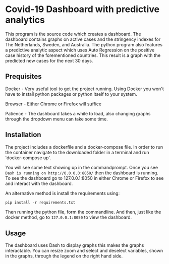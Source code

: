 # Covid-19 Dashboard with predictive analytics
This program is the source code which creates a dashboard. The dashboard contains graphs on active cases and the stringency indexes for The Netherlands, Sweden, and Australia. The python program also features a predictive analytic aspect which uses Auto Regression on the positive case history of the forementioned countries. This result is a graph with the predicted new cases for the next 30 days.

## Prequisites

Docker - Very useful tool to get the project running. Using Docker you won't have to install python packages or python itself to your system.

Browser - Either Chrome or Firefox will suffice

Patience - The dashboard takes a while to load, also changing graphs through the dropdown menu can take some time.

## Installation
The project includes a dockerfile and a docker-compose file. In order to run the container navigate to the downloaded folder in a terminal and run 'docker-compose up'.

You will see some text showing up in the commandprompt. Once you see ```Dash is running on http://0.0.0.0:8050/``` then the dashboard is running. To see the dashboard go to 127.0.0.1:8050 in either Chrome or Firefox to see and interact with the dashboard.

An alternative method is install the requirements using:
```python
pip install -r requirements.txt
```
Then running the python file, form the commandline. And then, just like the docker method, go to ```127.0.0.1:8050``` to view the dashboard.
## Usage
The dashboard uses Dash to display graphs this makes the graphs interactable. You can resize zoom and select and deselect variables, shown in the graphs, through the legend on the right hand side. 
